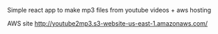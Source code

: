 Simple react app to make mp3 files from youtube videos + aws hosting

AWS site http://youtube2mp3.s3-website-us-east-1.amazonaws.com/

